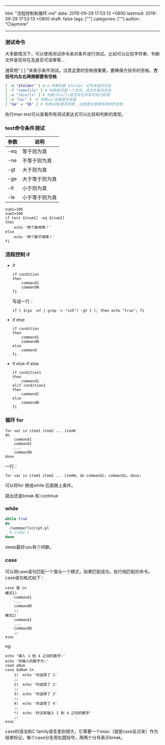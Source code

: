 
---
title: "流程控制和循环.md"
date: 2019-09-29 17:53:13 +0800
lastmod: 2019-09-29 17:53:13 +0800
draft: false
tags: [""]
categories: [""]
author: "Claymore"

---
### 测试命令

大多数情况下，可以使用测试命令来对条件进行测试。比如可以比较字符串、判断文件是否存在及是否可读等等…
　　

通常用" [ ] "来表示条件测试。注意这里的空格很重要。要确保方括号的空格。**方括号内左右两侧都要有空格**

```sh
[ -d "$folder" ] #-d 参数判断 $folder 文件夹是否存在
[ -f "somefile" ] # 判断是否是一个文件，该文件是否存在
[ -x "/bin/ls" ] # 判断/bin/ls是否存在并有可执行权限
[ -n "var" ]  # 判断var变量是否有值
[ "$a" = "$b" ] # 判断a和b是否相等 ,这里要注意等号两侧的空格
```

执行man test可以查看所有测试表达式可以比较和判断的类型。



### test命令条件测试

| 参数 | 说明           |
| ---- | -------------- |
| -eq  | 等于则为真     |
| -ne  | 不等于则为真   |
| -gt  | 大于则为真     |
| -ge  | 大于等于则为真 |
| -lt  | 小于则为真     |
| -le  | 小于等于则为真 |

```
num1=100
num2=100
if test $[num1] -eq $[num2]
then
    echo '两个数相等！'
else
    echo '两个数不相等！'
fi
```



### 流程控制 if 

- if

  ```
  if condition
  then
      command1 
      commandN
  fi
  ```

  写成一行：

  ```
  if [ $(ps -ef | grep -c "ssh") -gt 1 ]; then echo "true"; fi
  ```

- if else

  ```
  if condition
  then
      command1 
      commandN
  else
      command
  fi
  ```

- if else-if else

  ```
  if condition1
  then
      command1
  elif condition2 
  then 
      command2
  else
      commandN
  fi
  ```



### 循环 for

```
for var in item1 item2 ... itemN
do
    command1
    command2
    ...
    commandN
done
```

一行：

```
for var in item1 item2 ... itemN; do command1; command2… done;
```

可以将for 换成while 后面跟上条件。

跳出还是break 和 continue



### while

```sh
while true
do
  /someperlscript.pl
  # sleep 1 
done
```

sleep最好cpu有个间歇。



### case

可以用case语句匹配一个值与一个模式，如果匹配成功，执行相匹配的命令。case语句格式如下：

```
case 值 in
模式1)
    command1
    ...
    commandN
    ;;
模式2）
    command1
    ...
    commandN
    ;;
esac
```

eg:

```
echo '输入 1 到 4 之间的数字:'
echo '你输入的数字为:'
read aNum
case $aNum in
    1)  echo '你选择了 1'
    ;;
    2)  echo '你选择了 2'
    ;;
    3)  echo '你选择了 3'
    ;;
    4)  echo '你选择了 4'
    ;;
    *)  echo '你没有输入 1 到 4 之间的数字'
    ;;
esac
```

case的语法和C family语言差别很大，它需要一个esac（就是case反过来）作为结束标记，每个case分支用右圆括号，用两个分号表示break。



